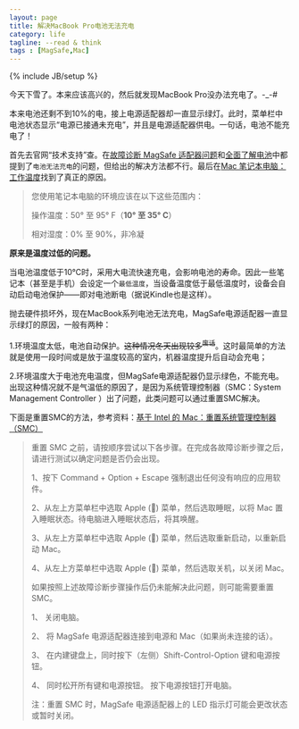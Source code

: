 ```yaml
---
layout: page
title: 解决MacBook Pro电池无法充电
category: life
tagline: --read & think
tags : [MagSafe,Mac]
---
```

{% include JB/setup %}

今天下雪了。本来应该高兴的，然后就发现MacBook Pro没办法充电了。-_-#

本来电池还剩不到10%的电，接上电源适配器却一直显示绿灯。此时，菜单栏中电池状态显示“电源已接通未充电”，并且是电源适配器供电。一句话，电池不能充电了！

首先去官网“技术支持”查。在[故障诊断 MagSafe 适配器问题](http://support.apple.com/kb/TS1713?viewlocale=zh_CN)和[全面了解电池](http://support.apple.com/kb/HT1446?viewlocale=zh_CN#Troubleshooting)中都提到了`电池无法充电`的问题，但给出的解决方法都不行。最后在[Mac 笔记本电脑：工作温度](http://support.apple.com/kb/HT1778?viewlocale=zh_CN)找到了真正的原因。

> 您使用笔记本电脑的环境应该在以下这些范围内：
> 
> 操作温度：50° 至 95° F（**10° 至 35° C**）
>
>相对湿度：0% 至 90%，非冷凝

**原来是温度过低的问题。**

当电池温度低于10℃时，采用大电流快速充电，会影响电池的寿命。因此一些笔记本（甚至是手机）会设定一个`最低温度`，当设备温度低于最低温度时，设备会自动启动电池保护——即对电池断电（据说Kindle也是这样）。

抛去硬件损坏外，现在MacBook系列电池无法充电，MagSafe电源适配器一直显示绿灯的原因，一般有两种：

1.环境温度太低，电池自动保护。<del>这种情况冬天出现较多<sup>废话</sup></del>。这时最简单的方法就是使用一段时间或是放于温度较高的室内，机器温度提升后自动会充电；

2.环境温度大于电池充电温度，但MagSafe电源适配器仍显示绿色，不能充电。出现这种情况就不是气温低的原因了，是因为系统管理控制器（SMC：System Management Controller ）出了问题，此类问题可以通过重置SMC解决。

下面是重置SMC的方法，参考资料：[基于 Intel 的 Mac：重置系统管理控制器（SMC）](http://support.apple.com/kb/HT3964?viewlocale=zh_CN)

> 重置 SMC 之前，请按顺序尝试以下各步骤。在完成各故障诊断步骤之后，请进行测试以确定问题是否仍会出现。
> 
> 1、按下 Command + Option + Escape 强制退出任何没有响应的应用软件。
> 
> 2、从左上方菜单栏中选取 Apple () 菜单，然后选取睡眠，以将 Mac 置入睡眠状态。待电脑进入睡眠状态后，将其唤醒。
> 
> 3、从左上方菜单栏中选取 Apple () 菜单，然后选取重新启动，以重新启动 Mac。
> 
> 4、从左上方菜单栏中选取 Apple () 菜单，然后选取关机，以关闭 Mac。
> 
> 如果按照上述故障诊断步骤操作后仍未能解决此问题，则可能需要重置 SMC。
> 
> 1、	关闭电脑。
> 
> 2、	将 MagSafe 电源适配器连接到电源和 Mac（如果尚未连接的话）。
> 
> 3、	在内建键盘上，同时按下（左侧）Shift-Control-Option 键和电源按钮。
> 
> 4、	同时松开所有键和电源按钮。 按下电源按钮打开电脑。
>
>  注：重置 SMC 时，MagSafe 电源适配器上的 LED 指示灯可能会更改状态或暂时关闭。